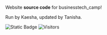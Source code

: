 Website **source code** for businesstech_camp!

Run by Kaesha, updated by Tanisha.

![Static Badge](https://img.shields.io/badge/build-passing-blue)
![Visitors](https://api.visitorbadge.io/api/visitors?path=https%3A%2F%2Fgithub.com%2Fkaeshar&label=Made%20With%20Love%20%E2%9D%A4%EF%B8%8F&labelColor=%23181818&countColor=%23d9e3f0&style=flat)
